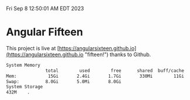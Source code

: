 Fri Sep  8 12:50:01 AM EDT 2023

# Angular Fifteen


This project is live at [https://angularsixteen.github.io](https://angularsixteen.github.io "fifteen!") thanks to Github.

```bash
System Memory
               total        used        free      shared  buff/cache   available
Mem:            15Gi       2.4Gi       1.7Gi       330Mi        11Gi        12Gi
Swap:          8.0Gi       5.0Mi       8.0Gi
System Storage
432M	.
```
